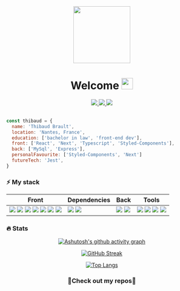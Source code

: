 <div align="center">  
  <img src="https://media.giphy.com/media/ZchkBcB4zKiuG4Y22I/giphy.gif" width="150" />
</div>
  
<h1 align="center"><strong>Welcome </strong><img src="https://media.giphy.com/media/hvRJCLFzcasrR4ia7z/giphy.gif" width="30"></h1>

<div align="center">
  
  <a href="mailto:thibaud.brault@gmail.com">  
    <img src="https://img.shields.io/badge/Gmail-D14836?style=for-the-badge&logo=gmail&logoColor=white" />
  </a>
  <a href="https://thibaudbrault.dev/" target="_blank">  
    <img src="https://img.shields.io/badge/{TB}-%23000000.svg?style=for-the-badge&logo=next.js&logoColor=#FF7139" />
  </a>
  <a href="https://fr.linkedin.com/in/thibaud-brault" target="_blank">
    <img src="https://img.shields.io/badge/linkedin-%230077B5.svg?style=for-the-badge&logo=linkedin&logoColor=white" />
  </a>
  
</div>

<br />

```javascript
const thibaud = {
  name: 'Thibaud Brault',
  location: 'Nantes, France',
  education: ['bachelor in law', 'front-end dev'],
  front: ['React', 'Next', 'Typescript', 'Styled-Components'],
  back: ['MySql', 'Express'],
  personalFavourite: ['Styled-Components', 'Next']
  futureTech: 'Jest',
}
```

<h3><strong>⚡ My stack</strong></h3>  

<table>
  <thead>
    <tr>
      <th>Front</th>
      <th>Dependencies</th>
      <th>Back</th>
      <th>Tools</th>
    </tr>
  </thead>
  <tbody>
    <tr>
      <td>
        <img src="https://img.shields.io/badge/html5-%23E34F26.svg?style=for-the-badge&logo=html5&logoColor=white" />  
        <img src="https://img.shields.io/badge/css3-%231572B6.svg?style=for-the-badge&logo=css3&logoColor=white" />  
        <img src="https://img.shields.io/badge/SASS-hotpink.svg?style=for-the-badge&logo=SASS&logoColor=white" />  
        <img src="https://img.shields.io/badge/javascript-%23323330.svg?style=for-the-badge&logo=javascript&logoColor=%23F7DF1E" />  
        <img src="https://img.shields.io/badge/react-%2320232a.svg?style=for-the-badge&logo=react&logoColor=%2361DAFB" />  
        <img src="https://img.shields.io/badge/styled--components-DB7093?style=for-the-badge&logo=styled-components&logoColor=white" />  
        <img src="https://img.shields.io/badge/Next-black?style=for-the-badge&logo=next.js&logoColor=white" />  
      </td>
      <td>
        <img src="https://img.shields.io/badge/-React%20Query-FF4154?style=for-the-badge&logo=react%20query&logoColor=white" />
        <img src="https://img.shields.io/badge/React%20Hook%20Form-%23EC5990.svg?style=for-the-badge&logo=reacthookform&logoColor=white" />
      </td>
      <td>
        <img src="https://img.shields.io/badge/express.js-%23404d59.svg?style=for-the-badge&logo=express&logoColor=%2361DAFB" />
        <img src="https://img.shields.io/badge/mysql-%2300f.svg?style=for-the-badge&logo=mysql&logoColor=white" />
      </td>
      <td>
        <img src="https://img.shields.io/badge/github-%23121011.svg?style=for-the-badge&logo=github&logoColor=white" />  
        <img src="https://img.shields.io/badge/VisualStudioCode-0078d7.svg?style=for-the-badge&logo=visual-studio-code&logoColor=white" />  
        <img src="https://img.shields.io/badge/NPM-%23000000.svg?style=for-the-badge&logo=npm&logoColor=white" />  
        <img src="https://img.shields.io/badge/netlify-%23000000.svg?style=for-the-badge&logo=netlify&logoColor=#00C7B7" />  
      </td>
    </tr>
  </tbody>
</table>  
 
<h3><strong>🔥 Stats</strong></h3>

<div align="center">  

  [![Ashutosh's github activity graph](https://github-readme-activity-graph.cyclic.app/graph?username=thibaudbrault&theme=react-dark)](https://github.com/ashutosh00710/github-readme-activity-graph)  
  
  [![GitHub Streak](https://github-readme-streak-stats.herokuapp.com/?user=thibaudbrault&theme=dark)](https://git.io/streak-stats)  
  
  [![Top Langs](https://github-readme-stats.vercel.app/api/top-langs/?username=thibaudbrault&layout=compact&theme=dark)](https://github.com/anuraghazra/github-readme-stats)
</div>

<h3 align="center">
  🔽<strong>Check out my repos</strong>🔽
</h3>
